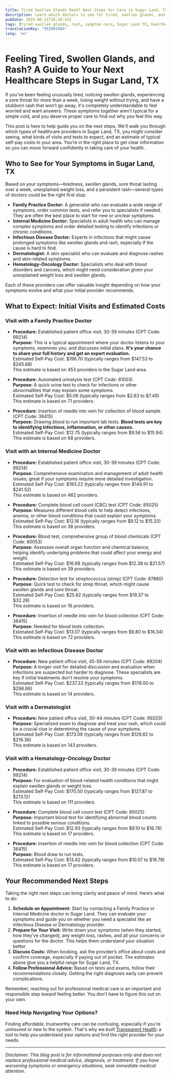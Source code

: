 ```yaml
---
title: Tired Swollen Glands Rash? Next Steps for Care in Sugar Land, TX
description: Learn which doctors to see for tired, swollen glands, and rash symptoms plus estimated visit costs in Sugar Land, TX to guide your next healthcare steps.
pubDate: 2025-06-11T16:28:41Z
tags: [tired swollen glands, rash, symptom care, Sugar Land TX, healthcare costs, doctor visit]
translationKey: "952991904"
lang: 'en'
---
```

# Feeling Tired, Swollen Glands, and Rash? A Guide to Your Next Healthcare Steps in Sugar Land, TX

If you've been feeling unusually tired, noticing swollen glands, experiencing a sore throat for more than a week, losing weight without trying, and have a stubborn rash that won’t go away, it's completely understandable to feel worried and want answers. These symptoms together aren’t typical for a simple cold, and you deserve proper care to find out why you feel this way.

This post is here to help guide you on the next steps. We'll walk you through which types of healthcare providers in Sugar Land, TX, you might consider seeing, what kinds of visits and tests to expect, and an estimate of typical self-pay costs in your area. You’re in the right place to get clear information so you can move forward confidently in taking care of your health.

## Who to See for Your Symptoms in Sugar Land, TX

Based on your symptoms—tiredness, swollen glands, sore throat lasting over a week, unexplained weight loss, and a persistent rash—several types of doctors could be the right first stop:

- **Family Practice Doctor:** A generalist who can evaluate a wide range of symptoms, order common tests, and refer you to specialists if needed. They are often the best place to start for new or unclear symptoms.
- **Internal Medicine Doctor:** Specialists in adult health who can manage complex symptoms and order detailed testing to identify infections or chronic conditions.
- **Infectious Disease Doctor:** Experts in infections that might cause prolonged symptoms like swollen glands and rash, especially if the cause is hard to find.
- **Dermatologist:** A skin specialist who can evaluate and diagnose rashes and skin-related symptoms.
- **Hematology-Oncology Doctor:** Specialists who deal with blood disorders and cancers, which might need consideration given your unexplained weight loss and swollen glands.

Each of these providers can offer valuable insight depending on how your symptoms evolve and what your initial provider recommends.

## What to Expect: Initial Visits and Estimated Costs

### Visit with a Family Practice Doctor

- **Procedure:** Established patient office visit, 30-39 minutes (CPT Code: 99214)  
  **Purpose:** This is a typical appointment where your doctor listens to your symptoms, examines you, and discusses initial plans. **It's your chance to share your full history and get an expert evaluation.**  
  Estimated Self-Pay Cost: $196.70 (typically ranges from $147.53 to $245.88)  
  This estimate is based on 453 providers in the Sugar Land area.

- **Procedure:** Automated urinalysis test (CPT Code: 81003)  
  **Purpose:** A quick urine test to check for infections or other abnormalities that may explain some symptoms.  
  Estimated Self-Pay Cost: $5.06 (typically ranges from $2.63 to $7.49)  
  This estimate is based on 71 providers.

- **Procedure:** Insertion of needle into vein for collection of blood sample (CPT Code: 36415)  
  **Purpose:** Drawing blood to run important lab tests. **Blood tests are key to identifying infections, inflammation, or other causes.**  
  Estimated Self-Pay Cost: $12.75 (typically ranges from $9.56 to $15.94)  
  This estimate is based on 68 providers.

### Visit with an Internal Medicine Doctor

- **Procedure:** Established patient office visit, 30-39 minutes (CPT Code: 99214)  
  **Purpose:** Comprehensive examination and management of adult health issues; great if your symptoms require more detailed investigation.  
  Estimated Self-Pay Cost: $193.22 (typically ranges from $144.91 to $241.52)  
  This estimate is based on 462 providers.

- **Procedure:** Complete blood cell count (CBC) test (CPT Code: 85025)  
  **Purpose:** Measures different blood cells to help detect infections, anemia, or other blood conditions that could explain your symptoms.  
  Estimated Self-Pay Cost: $12.16 (typically ranges from $9.12 to $15.20)  
  This estimate is based on 38 providers.

- **Procedure:** Blood test, comprehensive group of blood chemicals (CPT Code: 80053)  
  **Purpose:** Assesses overall organ function and chemical balance, helping identify underlying problems that could affect your energy and weight.  
  Estimated Self-Pay Cost: $16.98 (typically ranges from $12.38 to $21.57)  
  This estimate is based on 39 providers.

- **Procedure:** Detection test for streptococcus (strep) (CPT Code: 87880)  
  **Purpose:** Quick test to check for strep throat, which might cause swollen glands and sore throat.  
  Estimated Self-Pay Cost: $25.82 (typically ranges from $19.37 to $32.28)  
  This estimate is based on 16 providers.

- **Procedure:** Insertion of needle into vein for blood collection (CPT Code: 36415)  
  **Purpose:** Needed for blood tests collection.  
  Estimated Self-Pay Cost: $13.07 (typically ranges from $9.80 to $16.34)  
  This estimate is based on 72 providers.

### Visit with an Infectious Disease Doctor

- **Procedure:** New patient office visit, 45-59 minutes (CPT Code: 99204)  
  **Purpose:** A longer visit for detailed discussion and evaluation when infections are suspected but harder to diagnose. These specialists are key if initial treatments don’t resolve your symptoms.  
  Estimated Self-Pay Cost: $237.33 (typically ranges from $178.00 to $296.66)  
  This estimate is based on 14 providers.

### Visit with a Dermatologist

- **Procedure:** New patient office visit, 30-44 minutes (CPT Code: 99203)  
  **Purpose:** Specialized exam to diagnose and treat your rash, which could be a crucial clue in determining the cause of your symptoms.  
  Estimated Self-Pay Cost: $173.09 (typically ranges from $129.82 to $216.36)  
  This estimate is based on 143 providers.

### Visit with a Hematology-Oncology Doctor

- **Procedure:** Established patient office visit, 30-39 minutes (CPT Code: 99214)  
  **Purpose:** For evaluation of blood-related health conditions that might explain swollen glands or weight loss.  
  Estimated Self-Pay Cost: $170.50 (typically ranges from $127.87 to $213.12)  
  This estimate is based on 111 providers.

- **Procedure:** Complete blood cell count test (CPT Code: 85025)  
  **Purpose:** Important blood test for identifying abnormal blood counts linked to possible serious conditions.  
  Estimated Self-Pay Cost: $12.93 (typically ranges from $9.10 to $16.76)  
  This estimate is based on 17 providers.

- **Procedure:** Insertion of needle into vein for blood collection (CPT Code: 36415)  
  **Purpose:** Blood draw to run tests.  
  Estimated Self-Pay Cost: $13.42 (typically ranges from $10.07 to $16.78)  
  This estimate is based on 17 providers.

## Your Recommended Next Steps

Taking the right next steps can bring clarity and peace of mind. Here’s what to do:

1. **Schedule an Appointment:** Start by contacting a Family Practice or Internal Medicine doctor in Sugar Land. They can evaluate your symptoms and guide you on whether you need a specialist like an Infectious Disease or Dermatology provider.
2. **Prepare for Your Visit:** Write down your symptoms (when they started, how they’ve changed), any weight loss, rashes, and all your concerns or questions for the doctor. This helps them understand your situation better.
3. **Discuss Costs:** When booking, ask the provider’s office about costs and confirm coverage, especially if paying out of pocket. The estimates above give you a helpful range for Sugar Land, TX.
4. **Follow Professional Advice:** Based on tests and exams, follow their recommendations closely. Getting the right diagnosis early can prevent complications.

Remember, reaching out for professional medical care is an important and responsible step toward feeling better. You don’t have to figure this out on your own.

### Need Help Navigating Your Options?

Finding affordable, trustworthy care can be confusing, especially if you're uninsured or new to the system. That's why we built [Transparent Health](https://transparenthealth.ai): a tool to help you understand your options and find the right provider for your needs. 

---

*Disclaimer: This blog post is for informational purposes only and does not replace professional medical advice, diagnosis, or treatment. If you have worsening symptoms or emergency situations, seek immediate medical attention.*